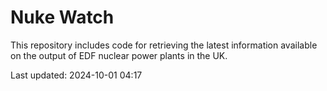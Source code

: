# Nuke Watch

This repository includes code for retrieving the latest information available on the output of EDF nuclear power plants in the UK.

Last updated: 2024-10-01 04:17